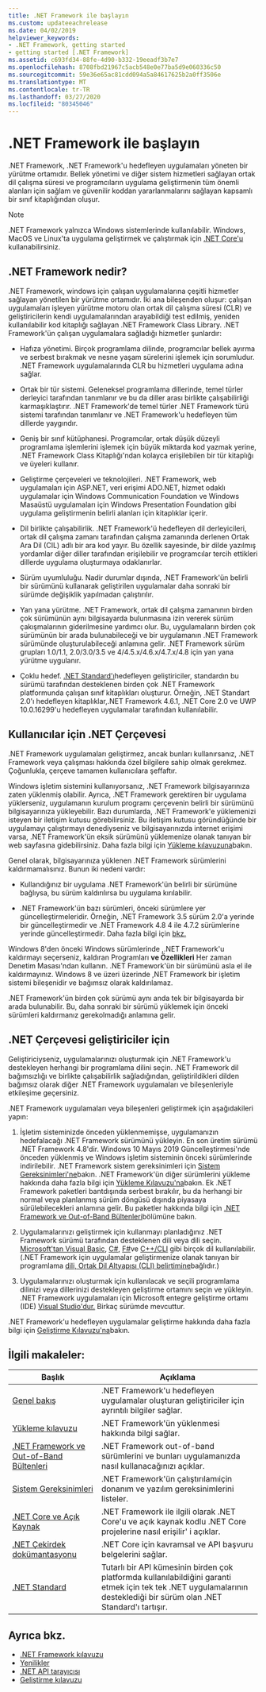```yaml
---
title: .NET Framework ile başlayın
ms.custom: updateeachrelease
ms.date: 04/02/2019
helpviewer_keywords:
- .NET Framework, getting started
- getting started [.NET Framework]
ms.assetid: c693fd34-88fe-4d90-b332-19eeadf3b7e7
ms.openlocfilehash: 8708fbd21967c5acb548e0e77ba5d9e060336c50
ms.sourcegitcommit: 59e36e65ac81cdd094a5a84617625b2a0ff3506e
ms.translationtype: MT
ms.contentlocale: tr-TR
ms.lasthandoff: 03/27/2020
ms.locfileid: "80345046"
---
```

# <a name="get-started-with-net-framework"></a>.NET Framework ile başlayın

.NET Framework, .NET Framework'u hedefleyen uygulamaları yöneten bir yürütme ortamıdır. Bellek yönetimi ve diğer sistem hizmetleri sağlayan ortak dil çalışma süresi ve programcıların uygulama geliştirmenin tüm önemli alanları için sağlam ve güvenilir koddan yararlanmalarını sağlayan kapsamlı bir sınıf kitaplığından oluşur.

> [!NOTE]
> .NET Framework yalnızca Windows sistemlerinde kullanılabilir. Windows, MacOS ve Linux'ta uygulama geliştirmek ve çalıştırmak için [.NET Core'u](../../core/index.yml) kullanabilirsiniz.

## <a name="what-is-net-framework"></a>.NET Framework nedir?

.NET Framework, windows için çalışan uygulamalarına çeşitli hizmetler sağlayan yönetilen bir yürütme ortamıdır. İki ana bileşenden oluşur: çalışan uygulamaları işleyen yürütme motoru olan ortak dil çalışma süresi (CLR) ve geliştiricilerin kendi uygulamalarından arayabildiği test edilmiş, yeniden kullanılabilir kod kitaplığı sağlayan .NET Framework Class Library. .NET Framework'ün çalışan uygulamalara sağladığı hizmetler şunlardır:

- Hafıza yönetimi. Birçok programlama dilinde, programcılar bellek ayırma ve serbest bırakmak ve nesne yaşam sürelerini işlemek için sorumludur. .NET Framework uygulamalarında CLR bu hizmetleri uygulama adına sağlar.

- Ortak bir tür sistemi. Geleneksel programlama dillerinde, temel türler derleyici tarafından tanımlanır ve bu da diller arası birlikte çalışabilirliği karmaşıklaştırır. .NET Framework'de temel türler .NET Framework türü sistemi tarafından tanımlanır ve .NET Framework'u hedefleyen tüm dillerde yaygındır.

- Geniş bir sınıf kütüphanesi. Programcılar, ortak düşük düzeyli programlama işlemlerini işlemek için büyük miktarda kod yazmak yerine, .NET Framework Class Kitaplığı'ndan kolayca erişilebilen bir tür kitaplığı ve üyeleri kullanır.

- Geliştirme çerçeveleri ve teknolojileri. .NET Framework, web uygulamaları için ASP.NET, veri erişimi ADO.NET, hizmet odaklı uygulamalar için Windows Communication Foundation ve Windows Masaüstü uygulamaları için Windows Presentation Foundation gibi uygulama geliştirmenin belirli alanları için kitaplıklar içerir.

- Dil birlikte çalışabilirlik. .NET Framework'ü hedefleyen dil derleyicileri, ortak dil çalışma zamanı tarafından çalışma zamanında derlenen Ortak Ara Dil (CIL) adlı bir ara kod yayır. Bu özellik sayesinde, bir dilde yazılmış yordamlar diğer diller tarafından erişilebilir ve programcılar tercih ettikleri dillerde uygulama oluşturmaya odaklanırlar.

- Sürüm uyumluluğu. Nadir durumlar dışında, .NET Framework'ün belirli bir sürümünü kullanarak geliştirilen uygulamalar daha sonraki bir sürümde değişiklik yapılmadan çalıştırılır.

- Yan yana yürütme. .NET Framework, ortak dil çalışma zamanının birden çok sürümünün aynı bilgisayarda bulunmasına izin vererek sürüm çakışmalarının giderilmesine yardımcı olur. Bu, uygulamaların birden çok sürümünün bir arada bulunabileceği ve bir uygulamanın .NET Framework sürümünde oluşturulabileceği anlamına gelir. .NET Framework sürüm grupları 1.0/1.1, 2.0/3.0/3.5 ve 4/4.5.x/4.6.x/4.7.x/4.8 için yan yana yürütme uygulanır.

- Çoklu hedef. [.NET Standard'ı](../../standard/net-standard.md)hedefleyen geliştiriciler, standardın bu sürümü tarafından desteklenen birden çok .NET Framework platformunda çalışan sınıf kitaplıkları oluşturur. Örneğin, .NET Standart 2.0'ı hedefleyen kitaplıklar,.NET Framework 4.6.1, .NET Core 2.0 ve UWP 10.0.16299'u hedefleyen uygulamalar tarafından kullanılabilir.

<a name="ForUsers"></a>
## <a name="the-net-framework-for-users"></a>Kullanıcılar için .NET Çerçevesi

.NET Framework uygulamaları geliştirmez, ancak bunları kullanırsanız, .NET Framework veya çalışması hakkında özel bilgilere sahip olmak gerekmez. Çoğunlukla, çerçeve tamamen kullanıcılara şeffaftır.

Windows işletim sistemini kullanıyorsanız, .NET Framework bilgisayarınıza zaten yüklenmiş olabilir. Ayrıca, .NET Framework gerektiren bir uygulama yüklerseniz, uygulamanın kurulum programı çerçevenin belirli bir sürümünü bilgisayarınıza yükleyebilir. Bazı durumlarda, .NET Framework'e yüklemenizi isteyen bir iletişim kutusu görebilirsiniz. Bu iletişim kutusu göründüğünde bir uygulamayı çalıştırmayı denediyseniz ve bilgisayarınızda internet erişimi varsa, .NET Framework'ün eksik sürümünü yüklemenize olanak tanıyan bir web sayfasına gidebilirsiniz. Daha fazla bilgi için [Yükleme kılavuzuna](../install/index.md)bakın.

Genel olarak, bilgisayarınıza yüklenen .NET Framework sürümlerini kaldırmamalısınız. Bunun iki nedeni vardır:

- Kullandığınız bir uygulama .NET Framework'ün belirli bir sürümüne bağlıysa, bu sürüm kaldırılırsa bu uygulama kırılabilir.

- .NET Framework'ün bazı sürümleri, önceki sürümlere yer güncelleştirmeleridir. Örneğin, .NET Framework 3.5 sürüm 2.0'a yerinde bir güncelleştirmedir ve .NET Framework 4.8 4 ile 4.7.2 sürümlerine yerinde güncelleştirmedir. Daha fazla bilgi için [bkz.](../migration-guide/versions-and-dependencies.md)

Windows 8'den önceki Windows sürümlerinde ,.NET Framework'u kaldırmayı seçerseniz, kaldıran Programları **ve Özellikleri** Her zaman Denetim Masası'ndan kullanın. .NET Framework'ün bir sürümünü asla el ile kaldırmayınız. Windows 8 ve üzeri üzerinde ,NET Framework bir işletim sistemi bileşenidir ve bağımsız olarak kaldırılamaz.

.NET Framework'ün birden çok sürümü aynı anda tek bir bilgisayarda bir arada bulunabilir. Bu, daha sonraki bir sürümü yüklemek için önceki sürümleri kaldırmanız gerekolmadığı anlamına gelir.

## <a name="net-framework-for-developers"></a>.NET Çerçevesi geliştiriciler için

Geliştiriciyseniz, uygulamalarınızı oluşturmak için .NET Framework'u destekleyen herhangi bir programlama dilini seçin. .NET Framework dil bağımsızlığı ve birlikte çalışabilirlik sağladığından, geliştirildikleri dilden bağımsız olarak diğer .NET Framework uygulamaları ve bileşenleriyle etkileşime geçersiniz.

.NET Framework uygulamaları veya bileşenleri geliştirmek için aşağıdakileri yapın:

1. İşletim sisteminizde önceden yüklenmemişse, uygulamanızın hedefalacağı .NET Framework sürümünü yükleyin. En son üretim sürümü .NET Framework 4.8'dir. Windows 10 Mayıs 2019 Güncelleştirmesi'nde önceden yüklenmiş ve Windows işletim sisteminin önceki sürümlerinde indirilebilir. .NET Framework sistem gereksinimleri için [Sistem Gereksinimleri'ne](system-requirements.md)bakın. .NET Framework'ün diğer sürümlerini yükleme hakkında daha fazla bilgi için [Yükleme Kılavuzu'na](../install/guide-for-developers.md)bakın. Ek .NET Framework paketleri bantdışında serbest bırakılır, bu da herhangi bir normal veya planlanmış sürüm döngüsü dışında piyasaya sürülebilecekleri anlamına gelir. Bu paketler hakkında bilgi için [.NET Framework ve Out-of-Band Bültenleri](the-net-framework-and-out-of-band-releases.md)bölümüne bakın.

2. Uygulamalarınızı geliştirmek için kullanmayı planladığınız .NET Framework sürümü tarafından desteklenen dili veya dili seçin. [Microsoft'tan Visual Basic,](../../visual-basic/index.yml) [C#](../../csharp/index.yml), [F#](../../fsharp/index.yml)ve [C++/CLI](/cpp/dotnet/dotnet-programming-with-cpp-cli-visual-cpp) gibi birçok dil kullanılabilir. (.NET Framework için uygulamalar geliştirmenize olanak tanıyan bir programlama [dili, Ortak Dil Altyapısı (CLI) belirtimine](https://visualstudio.microsoft.com/license-terms/ecma-c-common-language-infrastructure-standards/)bağlıdır.)

3. Uygulamalarınızı oluşturmak için kullanılacak ve seçili programlama dilinizi veya dillerinizi destekleyen geliştirme ortamını seçin ve yükleyin. .NET Framework uygulamaları için Microsoft entegre geliştirme ortamı (IDE) [Visual Studio'dur.](https://visualstudio.microsoft.com/vs/?utm_medium=microsoft&utm_source=docs.microsoft.com&utm_campaign=inline+link) Birkaç sürümde mevcuttur.

.NET Framework'u hedefleyen uygulamalar geliştirme hakkında daha fazla bilgi için [Geliştirme Kılavuzu'na](../development-guide.md)bakın.

## <a name="related-articles"></a>İlgili makaleler:

| Başlık | Açıklama |
| ----- |------------ |
| [Genel bakış](overview.md) | .NET Framework'u hedefleyen uygulamalar oluşturan geliştiriciler için ayrıntılı bilgiler sağlar. |
| [Yükleme kılavuzu](../install/index.md) | .NET Framework'ün yüklenmesi hakkında bilgi sağlar. |  
| [.NET Framework ve Out-of-Band Bültenleri](the-net-framework-and-out-of-band-releases.md) | .NET Framework out-of-band sürümlerini ve bunları uygulamanızda nasıl kullanacağınızı açıklar. |
| [Sistem Gereksinimleri](system-requirements.md) | .NET Framework'ün çalıştırılamıiçin donanım ve yazılım gereksinimlerini listeler. |
| [.NET Core ve Açık Kaynak](net-core-and-open-source.md) | .NET Framework ile ilgili olarak .NET Core'u ve açık kaynak kodlu .NET Core projelerine nasıl erişilir' i açıklar. |
| [.NET Çekirdek dokümantasyonu](../../core/index.yml) | .NET Core için kavramsal ve API başvuru belgelerini sağlar. |
| [.NET Standard](../../standard/net-standard.md) | Tutarlı bir API kümesinin birden çok platformda kullanılabildiğini garanti etmek için tek tek .NET uygulamalarının desteklediği bir sürüm olan .NET Standard'ı tartışır.

## <a name="see-also"></a>Ayrıca bkz.

- [.NET Framework kılavuzu](../index.yml)
- [Yenilikler](../whats-new/index.md)
- [.NET API tarayıcısı](../../../api/index.md)
- [Geliştirme kılavuzu](../development-guide.md)
